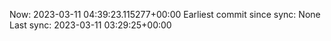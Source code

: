 Now: 2023-03-11 04:39:23.115277+00:00 Earliest commit since sync: None Last sync: 2023-03-11 03:29:25+00:00
